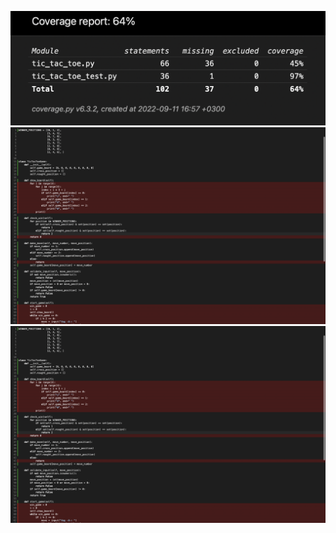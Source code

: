 ![coverage_image_full](coverage/coverage_full.png)
![coverage_image_1](coverage/coverage_1.png)
![coverage_image_2](coverage/coverage_1.png)